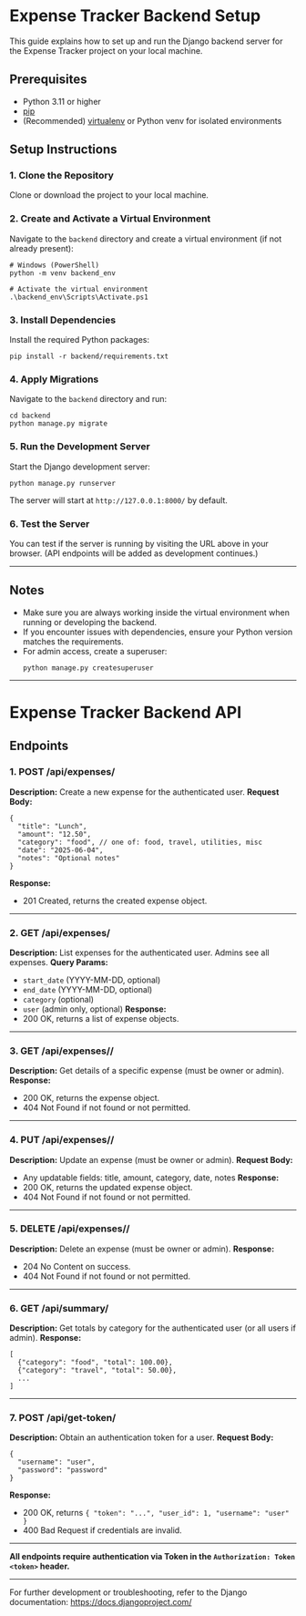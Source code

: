 # Expense Tracker Backend Setup

This guide explains how to set up and run the Django backend server for the Expense Tracker project on your local machine.

## Prerequisites

- Python 3.11 or higher
- [pip](https://pip.pypa.io/en/stable/)
- (Recommended) [virtualenv](https://virtualenv.pypa.io/en/latest/) or Python venv for isolated environments

## Setup Instructions

### 1. Clone the Repository

Clone or download the project to your local machine.

### 2. Create and Activate a Virtual Environment

Navigate to the `backend` directory and create a virtual environment (if not already present):

```
# Windows (PowerShell)
python -m venv backend_env

# Activate the virtual environment
.\backend_env\Scripts\Activate.ps1
```

### 3. Install Dependencies

Install the required Python packages:

```
pip install -r backend/requirements.txt
```

### 4. Apply Migrations

Navigate to the `backend` directory and run:

```
cd backend
python manage.py migrate
```

### 5. Run the Development Server

Start the Django development server:

```
python manage.py runserver
```

The server will start at `http://127.0.0.1:8000/` by default.

### 6. Test the Server

You can test if the server is running by visiting the URL above in your browser. (API endpoints will be added as development continues.)

---

## Notes

- Make sure you are always working inside the virtual environment when running or developing the backend.
- If you encounter issues with dependencies, ensure your Python version matches the requirements.
- For admin access, create a superuser:
  ```
  python manage.py createsuperuser
  ```

---

# Expense Tracker Backend API

## Endpoints

### 1. POST /api/expenses/

**Description:** Create a new expense for the authenticated user.
**Request Body:**

```
{
  "title": "Lunch",
  "amount": "12.50",
  "category": "food", // one of: food, travel, utilities, misc
  "date": "2025-06-04",
  "notes": "Optional notes"
}
```

**Response:**

- 201 Created, returns the created expense object.

---

### 2. GET /api/expenses/

**Description:** List expenses for the authenticated user. Admins see all expenses.
**Query Params:**

- `start_date` (YYYY-MM-DD, optional)
- `end_date` (YYYY-MM-DD, optional)
- `category` (optional)
- `user` (admin only, optional)
  **Response:**
- 200 OK, returns a list of expense objects.

---

### 3. GET /api/expenses/<id>/

**Description:** Get details of a specific expense (must be owner or admin).
**Response:**

- 200 OK, returns the expense object.
- 404 Not Found if not found or not permitted.

---

### 4. PUT /api/expenses/<id>/

**Description:** Update an expense (must be owner or admin).
**Request Body:**

- Any updatable fields: title, amount, category, date, notes
  **Response:**
- 200 OK, returns the updated expense object.
- 404 Not Found if not found or not permitted.

---

### 5. DELETE /api/expenses/<id>/

**Description:** Delete an expense (must be owner or admin).
**Response:**

- 204 No Content on success.
- 404 Not Found if not found or not permitted.

---

### 6. GET /api/summary/

**Description:** Get totals by category for the authenticated user (or all users if admin).
**Response:**

```
[
  {"category": "food", "total": 100.00},
  {"category": "travel", "total": 50.00},
  ...
]
```

---

### 7. POST /api/get-token/

**Description:** Obtain an authentication token for a user.
**Request Body:**

```
{
  "username": "user",
  "password": "password"
}
```

**Response:**

- 200 OK, returns `{ "token": "...", "user_id": 1, "username": "user" }`
- 400 Bad Request if credentials are invalid.

---

**All endpoints require authentication via Token in the `Authorization: Token <token>` header.**

---

For further development or troubleshooting, refer to the Django documentation: https://docs.djangoproject.com/
